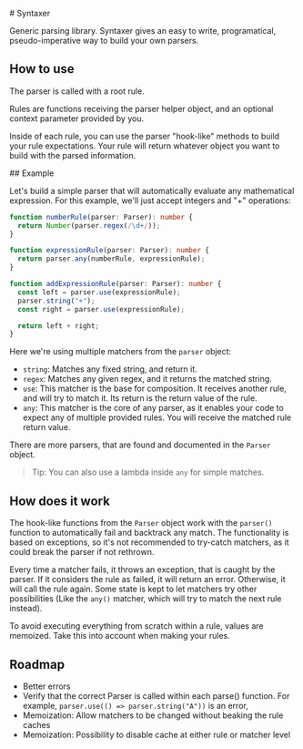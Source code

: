 # Syntaxer

Generic parsing library. Syntaxer gives an easy to write, programatical, pseudo-imperative way to build your own parsers.

## How to use

The parser is called with a root rule.

Rules are functions receiving the parser helper object, and an optional context parameter provided by you.

Inside of each rule, you can use the parser "hook-like" methods to build your rule expectations. Your rule will return whatever object you want to build with the parsed information.

## Example

Let's build a simple parser that will automatically evaluate any mathematical expression. For this example, we'll just accept integers and "+" operations:

```ts
function numberRule(parser: Parser): number {
  return Number(parser.regex(/\d+/));
}

function expressionRule(parser: Parser): number {
  return parser.any(numberRule, expressionRule);
}

function addExpressionRule(parser: Parser): number {
  const left = parser.use(expressionRule);
  parser.string("+");
  const right = parser.use(expressionRule);

  return left + right;
}
```

Here we're using multiple matchers from the `parser` object:

- `string`: Matches any fixed string, and return it.
- `regex`: Matches any given regex, and it returns the matched string.
- `use`: This matcher is the base for composition. It receives another rule, and will try to match it. Its return is the return value of the rule.
- `any`: This matcher is the core of any parser, as it enables your code to expect any of multiple provided rules. You will receive the matched rule return value.

There are more parsers, that are found and documented in the `Parser` object.

> Tip: You can also use a lambda inside `any` for simple matches.

## How does it work

The hook-like functions from the `Parser` object work with the `parser()` function to automatically fail and backtrack any match. The functionality is based on exceptions, so it's not recommended to try-catch matchers, as it could break the parser if not rethrown.

Every time a matcher fails, it throws an exception, that is caught by the parser. If it considers the rule as failed, it will return an error. Otherwise, it will call the rule again. Some state is kept to let matchers try other possibilities (Like the `any()` matcher, which will try to match the next rule instead).

To avoid executing everything from scratch within a rule, values are memoized. Take this into account when making your rules.

## Roadmap

- Better errors
- Verify that the correct Parser is called within each parse() function.
  For example, `parser.use(() => parser.string("A"))` is an error,
- Memoization: Allow matchers to be changed without beaking the rule caches
- Memoization: Possibility to disable cache at either rule or matcher level
